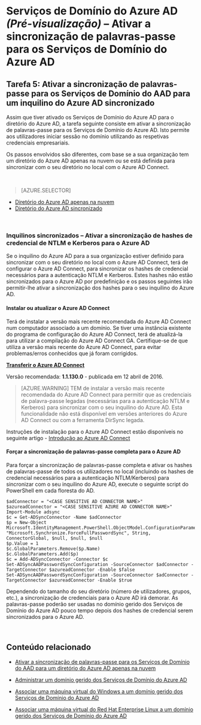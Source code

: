 <properties
    pageTitle="Serviços de Domínio do Azure AD: Ativar a sincronização de palavras-passe | Microsoft Azure"
    description="Introdução aos Serviços de Domínio do Azure Active Directory"
    services="active-directory-ds"
    documentationCenter=""
    authors="mahesh-unnikrishnan"
    manager="stevenpo"
    editor="curtand"/>

<tags
    ms.service="active-directory-ds"
    ms.workload="identity"
    ms.tgt_pltfrm="na"
    ms.devlang="na"
    ms.topic="get-started-article"
    ms.date="04/25/2016"
    ms.author="maheshu"/>

# Serviços de Domínio do Azure AD *(Pré-visualização)* – Ativar a sincronização de palavras-passe para os Serviços de Domínio do Azure AD

## Tarefa 5: Ativar a sincronização de palavras-passe para os Serviços de Domínio do AAD para um inquilino do Azure AD sincronizado
Assim que tiver ativado os Serviços de Domínio do Azure AD para o diretório do Azure AD, a tarefa seguinte consiste em ativar a sincronização de palavras-passe para os Serviços de Domínio do Azure AD. Isto permite aos utilizadores iniciar sessão no domínio utilizando as respetivas credenciais empresariais.

Os passos envolvidos são diferentes, com base se a sua organização tem um diretório do Azure AD apenas na nuvem ou se está definida para sincronizar com o seu diretório no local com o Azure AD Connect.

<br>

> [AZURE.SELECTOR]
- [Diretório do Azure AD apenas na nuvem](active-directory-ds-getting-started-password-sync.md)
- [Diretório do Azure AD sincronizado](active-directory-ds-getting-started-password-sync-synced-tenant.md)

<br>

### Inquilinos sincronizados – Ativar a sincronização de hashes de credencial de NTLM e Kerberos para o Azure AD
Se o inquilino do Azure AD para a sua organização estiver definido para sincronizar com o seu diretório no local com o Azure AD Connect, terá de configurar o Azure AD Connect, para sincronizar os hashes de credencial necessários para a autenticação NTLM e Kerberos. Estes hashes não estão sincronizados para o Azure AD por predefinição e os passos seguintes irão permitir-lhe ativar a sincronização dos hashes para o seu inquilino do Azure AD.

#### Instalar ou atualizar o Azure AD Connect

Terá de instalar a versão mais recente recomendada do Azure AD Connect num computador associado a um domínio. Se tiver uma instância existente do programa de configuração do Azure AD Connect, terá de atualizá-la para utilizar a compilação do Azure AD Connect GA. Certifique-se de que utiliza a versão mais recente do Azure AD Connect, para evitar problemas/erros conhecidos que já foram corrigidos.

**[Transferir o Azure AD Connect](http://www.microsoft.com/download/details.aspx?id=47594)**

Versão recomendada: **1.1.130.0** - publicada em 12 abril de 2016.

  > [AZURE.WARNING] TEM de instalar a versão mais recente recomendada do Azure AD Connect para permitir que as credenciais de palavra-passe legadas (necessárias para a autenticação NTLM e Kerberos) para sincronizar com o seu inquilino do Azure AD. Esta funcionalidade não está disponível em versões anteriores do Azure AD Connect ou com a ferramenta DirSync legada.

Instruções de instalação para o Azure AD Connect estão disponíveis no seguinte artigo - [Introdução ao Azure AD Connect](../active-directory/active-directory-aadconnect.md)


#### Forçar a sincronização de palavras-passe completa para o Azure AD

Para forçar a sincronização de palavras-passe completa e ativar os hashes de palavras-passe de todos os utilizadores no local (incluindo os hashes de credencial necessários para a autenticação NTLM/Kerberos) para sincronizar com o seu inquilino do Azure AD, execute o seguinte script do PowerShell em cada floresta do AD.

```
$adConnector = "<CASE SENSITIVE AD CONNECTOR NAME>"  
$azureadConnector = "<CASE SENSITIVE AZURE AD CONNECTOR NAME>"  
Import-Module adsync  
$c = Get-ADSyncConnector -Name $adConnector  
$p = New-Object Microsoft.IdentityManagement.PowerShell.ObjectModel.ConfigurationParameter "Microsoft.Synchronize.ForceFullPasswordSync", String, ConnectorGlobal, $null, $null, $null
$p.Value = 1  
$c.GlobalParameters.Remove($p.Name)  
$c.GlobalParameters.Add($p)  
$c = Add-ADSyncConnector -Connector $c  
Set-ADSyncAADPasswordSyncConfiguration -SourceConnector $adConnector -TargetConnector $azureadConnector -Enable $false   
Set-ADSyncAADPasswordSyncConfiguration -SourceConnector $adConnector -TargetConnector $azureadConnector -Enable $true  
```

Dependendo do tamanho do seu diretório (número de utilizadores, grupos, etc.), a sincronização de credenciais para o Azure AD irá demorar. As palavras-passe poderão ser usadas no domínio gerido dos Serviços de Domínio do Azure AD pouco tempo depois dos hashes de credencial serem sincronizados para o Azure AD.


<br>

## Conteúdo relacionado

- [Ativar a sincronização de palavras-passe para os Serviços de Domínio do AAD para um diretório do Azure AD apenas na nuvem](active-directory-ds-getting-started-password-sync.md)

- [Administrar um domínio gerido dos Serviços de Domínio do Azure AD](active-directory-ds-admin-guide-administer-domain.md)

- [Associar uma máquina virtual do Windows a um domínio gerido dos Serviços de Domínio do Azure AD](active-directory-ds-admin-guide-join-windows-vm.md)

- [Associar uma máquina virtual do Red Hat Enterprise Linux a um domínio gerido dos Serviços de Domínio do Azure AD](active-directory-ds-admin-guide-join-rhel-linux-vm.md)



<!--HONumber=Jun16_HO2-->


